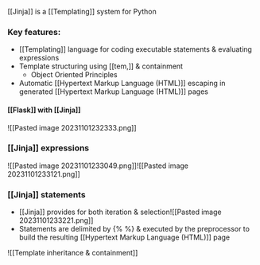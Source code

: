[[Jinja]] is a [[Templating]] system for Python

### Key features:
- [[Templating]] language for coding executable statements & evaluating expressions
- Template structuring using [[tem,]] & containment
	- Object Oriented Principles
- Automatic [[Hypertext Markup Language (HTML)]] escaping in generated [[Hypertext Markup Language (HTML)]] pages

#### [[Flask]] with [[Jinja]]
![[Pasted image 20231101232333.png]]

### [[Jinja]] expressions
![[Pasted image 20231101233049.png]]![[Pasted image 20231101233121.png]]

### [[Jinja]] statements
- [[Jinja]] provides for both iteration & selection![[Pasted image 20231101233221.png]]
- Statements are delimited by {% %} & executed by the preprocessor to build the resulting [[Hypertext Markup Language (HTML)]] page

![[Template inheritance & containment]]